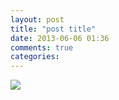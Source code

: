 ```yaml
---
layout: post
title: "post title"
date: 2013-06-06 01:36
comments: true
categories: 
---
```

<img src="http://i.minus.com/kJdpkQwzL3ge3.jpg">
